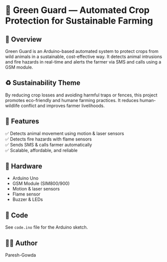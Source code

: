 # 🌾 Green Guard — Automated Crop Protection for Sustainable Farming

## 🔷 Overview
Green Guard is an Arduino-based automated system to protect crops from wild animals in a sustainable, cost-effective way.
It detects animal intrusions and fire hazards in real-time and alerts the farmer via SMS and calls using a GSM module.

## ♻️ Sustainability Theme
By reducing crop losses and avoiding harmful traps or fences, this project promotes eco-friendly and humane farming practices.
It reduces human-wildlife conflict and improves farmer livelihoods.

## 🚀 Features
✅ Detects animal movement using motion & laser sensors  
✅ Detects fire hazards with flame sensors  
✅ Sends SMS & calls farmer automatically  
✅ Scalable, affordable, and reliable

## 🧰 Hardware
- Arduino Uno
- GSM Module (SIM800/900)
- Motion & laser sensors
- Flame sensor
- Buzzer & LEDs

## 📄 Code
See `code.ino` file for the Arduino sketch.

## 👩‍💻 Author
Paresh-Gowda

